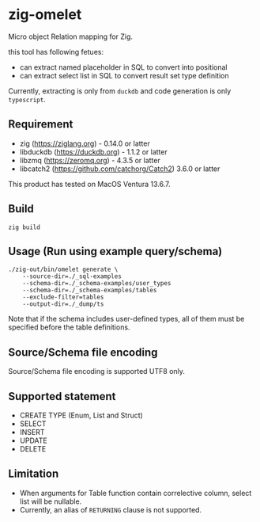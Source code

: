 # zig-omelet

Micro object Relation mapping for Zig.

this tool has following fetues:

* can extract named placeholder in SQL to convert into positional
* can extract select list in SQL to convert result set type definition

Currently, extracting is only from `duckdb` and code generation is only `typescript`.

## Requirement

* zig (https://ziglang.org) - 0.14.0 or latter
* libduckdb (https://duckdb.org) - 1.1.2 or latter
* libzmq (https://zeromq.org) - 4.3.5 or latter
* libcatch2 (https://github.com/catchorg/Catch2) 3.6.0 or latter

This product has tested on MacOS Ventura 13.6.7.

## Build

```
zig build
```

## Usage (Run using example query/schema)

```
./zig-out/bin/omelet generate \
    --source-dir=./_sql-examples
    --schema-dir=./_schema-examples/user_types
    --schema-dir=./_schema-examples/tables
    --exclude-filter=tables
    --output-dir=./_dump/ts
```

Note that if the schema includes user-defined types, all of them must be specified before the table definitions.

## Source/Schema file encoding

Source/Schema file encoding is supported UTF8 only.

## Supported statement

* CREATE TYPE (Enum, List and Struct)
* SELECT
* INSERT
* UPDATE
* DELETE

## Limitation

* When arguments for Table function contain correlective column, select list will be nullable.
* Currently, an alias of `RETURNING` clause is not supported.